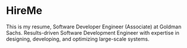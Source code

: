 # HireMe
This is my resume, Software Developer Engineer (Associate) at Goldman Sachs. Results-driven Software Development Engineer with expertise in designing, developing, and optimizing large-scale systems.
